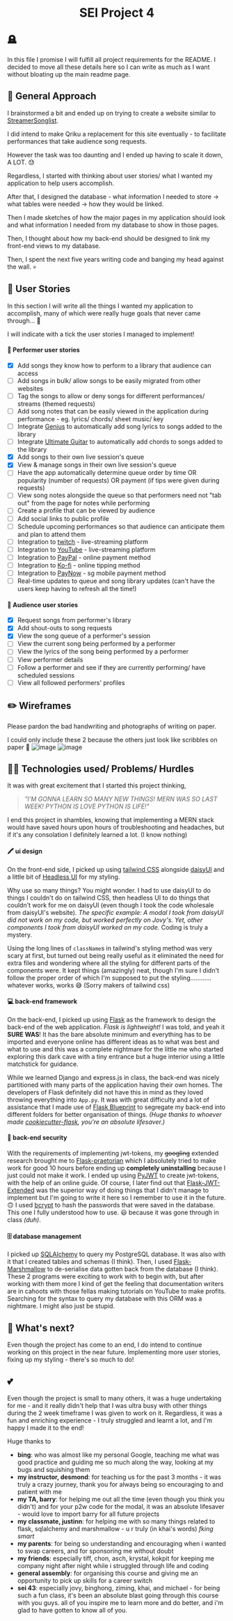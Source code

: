 <h1 align="center"> SEI Project 4 </h1>

## 🪦 

In this file I promise I will fulfill all project requirements for the README. I decided to move all these details here so I can write as much as I want without bloating up the main readme page. 

## 💭 General Approach

I brainstormed a bit and ended up on trying to create a website similar to [StreamerSonglist](https://www.streamersonglist.com/). 

I did intend to make Qriku a replacement for this site eventually - to facilitate performances that take audience song requests. 

However the task was too daunting and I ended up having to scale it down, A LOT. 😓 

Regardless, I started with thinking about user stories/ what I wanted my application to help users accomplish. 

After that, I designed the database - what information I needed to store -> what tables were needed -> how they would be linked. 

Then I made sketches of how the major pages in my application should look and what information I needed from my database to show in those pages. 

Then, I thought about how my back-end should be designed to link my front-end views to my database. 

Then, I spent the next five years writing code and banging my head against the wall. 💀

## 📖 User Stories 

In this section I will write all the things I wanted my application to accomplish, many of which were really huge goals that never came through... 🥲 

I will indicate with a tick the user stories I managed to implement! 

#### 🎤 Performer user stories

- [x] Add songs they know how to perform to a library that audience can access 
- [ ] Add songs in bulk/ allow songs to be easily migrated from other websites
- [ ] Tag the songs to allow or deny songs for different performances/ streams (themed requests)
- [ ] Add song notes that can be easily viewed in the application during performance - eg. lyrics/ chords/ sheet music/ key
- [ ] Integrate [Genius](https://genius.com/) to automatically add song lyrics to songs added to the library
- [ ] Integrate [Ultimate Guitar](https://www.ultimate-guitar.com/) to automatically add chords to songs added to the library
- [x] Add songs to their own live session's queue
- [x] View & manage songs in their own live session's queue
- [ ] Have the app automatically determine queue order by time OR popularity (number of requests) OR payment (if tips were given during requests) 
- [ ] View song notes alongside the queue so that performers need not "tab out" from the page for notes while performing
- [ ] Create a profile that can be viewed by audience
- [ ] Add social links to public profile
- [ ] Schedule upcoming performances so that audience can anticipate them and plan to attend them
- [ ] Integration to [twitch](https://www.twitch.tv/) - live-streaming platform
- [ ] Integration to [YouTube](https://www.youtube.com/) - live-streaming platform
- [ ] Integration to [PayPal](https://www.paypal.com/sg/business) - online payment method
- [ ] Integration to [Ko-fi](https://ko-fi.com/) - online tipping method
- [ ] Integration to [PayNow](https://abs.org.sg/consumer-banking/pay-now) - sg mobile payment method
- [ ] Real-time updates to queue and song library updates (can't have the users keep having to refresh all the time!)

#### 🤳 Audience user stories

- [x] Request songs from performer's library
- [x] Add shout-outs to song requests
- [x] View the song queue of a performer's session
- [ ] View the current song being performed by a performer
- [ ] View the lyrics of the song being performed by a performer
- [ ] View performer details
- [ ] Follow a performer and see if they are currently performing/ have scheduled sessions
- [ ] View all followed performers' profiles

## ✏️ Wireframes

Please pardon the bad handwriting and photographs of writing on paper. 

I could only include these 2 because the others just look like scribbles on paper 🙂
![image](https://github.com/juju927/qriku/assets/126443829/7bb89d92-a9d8-4d52-afcd-e64ea2d5f0b0)
![image](https://github.com/juju927/qriku/assets/126443829/47cd69da-a8b1-4d6b-bf6c-095175d619c9)

## 🐱‍💻 Technologies used/ Problems/ Hurdles

It was with great excitement that I started this project thinking, 
> *"I'M GONNA LEARN SO MANY NEW THINGS! MERN WAS SO LAST WEEK! PYTHON IS LOVE PYTHON IS LIFE!"*

I end this project in shambles, knowing that implementing a MERN stack would have saved hours upon hours of troubleshooting and headaches, but if it's any consolation I definitely learned a lot. (I know nothing)

#### 🖍️ ui design

On the front-end side, I picked up using [tailwind CSS](https://tailwindcss.com/) alongside [daisyUI](https://daisyui.com/) and a little bit of [Headless UI](https://headlessui.com/) for my styling. 

Why use so many things? You might wonder. I had to use daisyUI to do things I couldn't do on tailwind CSS, then headless UI to do things that couldn't work for me on daisyUI (even though I took the code wholesale from daisyUI's website). *The specific example: A modal I took from daisyUI did not work on my code, but worked perfectly on Jovy's. Yet, other components I took from daisyUI worked on my code.* Coding is truly a mystery. 

Using the long lines of `className`s in tailwind's styling method was very scary at first, but turned out being really useful as it eliminated the need for extra files and wondering where all the styling for different parts of the components were. It kept things (amazingly) neat, though I'm sure I didn't follow the proper order of which I'm supposed to put the styling............ whatever works, works 😅 (Sorry makers of tailwind css)

#### 💻 back-end framework

On the back-end, I picked up using [Flask](https://flask.palletsprojects.com/en/2.3.x/) as the framework to design the back-end of the web application. *Flask is lightweight!* I was told, and yeah it **SURE WAS**! It has the bare absolute minimum and everything has to be imported and everyone online has different ideas as to what was best and what to use and this was a complete nightmare for the little me who started exploring this dark cave with a tiny entrance but a huge interior using a little matchstick for guidance. 

While we learned Django and express.js in class, the back-end was nicely partitioned with many parts of the application having their own homes. The developers of Flask definitely did not have this in mind as they loved throwing everything into `App.py`. It was with great difficulty and a lot of assistance that I made use of [Flask Blueprint](http://exploreflask.com/en/latest/blueprints.html) to segregate my back-end into different folders for better organisation of things. *(Huge thanks to whoever made [cookiecutter-flask](https://github.com/cookiecutter-flask/cookiecutter-flask), you're an absolute lifesaver.)*

#### 🔐 back-end security

With the requirements of implementing jwt-tokens, my ~~googling~~ extended research brought me to [Flask-praetorian](https://flask-praetorian.readthedocs.io/en/latest/) which I absolutely tried to make work for good 10 hours before ending up **completely uninstalling** because I just could not make it work. I ended up using [PyJWT](https://pyjwt.readthedocs.io/en/stable/) to create jwt-tokens, with the help of an online guide. Of course, I later find out that [Flask-JWT-Extended](https://flask-jwt-extended.readthedocs.io/en/stable/) was the superior way of doing things that I didn't manage to implement but I'm going to write it here so I remember to use it in the future. 🙃 I used [bcrypt](https://flask-bcrypt.readthedocs.io/en/1.0.1/) to hash the passwords that were saved in the database. This one I fully understood how to use. 😃 because it was gone through in class *(duh)*.

#### 🗄️ database management

I picked up [SQLAlchemy](https://www.sqlalchemy.org/) to query my PostgreSQL database. It was also with it that I created tables and schemas (I think). Then, I used [Flask-Marshmallow](https://flask-marshmallow.readthedocs.io/en/latest/) to de-serialise data gotten back from the database (I think). These 2 programs were exciting to work with to begin with, but after working with them more I kind of get the feeling that documentation writers are in cahoots with those fellas making tutorials on YouTube to make profits. Searching for the syntax to query my database with this ORM was a nightmare. I might also just be stupid.

## 🧐 What's next?

Even though the project has come to an end, I do intend to continue working on this project in the near future. Implementing more user stories, fixing up my styling - there's so much to do!

## 💕

Even though the project is small to many others, it was a huge undertaking for me - and it really didn't help that I was ultra busy with other things during the 2 week timeframe I was given to work on it. Regardless, it was a fun and enriching experience - I truly struggled and learnt a lot, and I'm happy I made it to the end! 

Huge thanks to 
- **bing**: who was almost like my personal Google, teaching me what was good practice and guiding me so much along the way, looking at my bugs and squishing them 
- **my instructor, desmond**: for teaching us for the past 3 months - it was truly a crazy journey, thank you for always being so encouraging to and patient with me
- **my TA, barry**: for helping me out all the time (even though you think you didn't) and for your p2w code for the modal, it was an absolute lifesaver - would love to import barry for all future projects
- **my classmate, justinn**: for helping me with so many things related to flask, sqlalchemy and marshmallow - u r truly (in khai's words) *fking smart*
- **my parents**: for being so understanding and encouraging when i wanted to swap careers, and for sponsoring me without doubt 
- **my friends**: especially tiff, chon, asch, krystal, kokpit for keeping me company night after night while i struggled through life and coding
- **general assembly**: for organising this course and giving me an opportunity to pick up skills for a career switch
- **sei 43**: especially jovy, binghong, ziming, khai, and michael - for being such a fun class, it's been an absolute blast going through this course with you guys. all of you inspire me to learn more and do better, and i'm glad to have gotten to know all of you.

